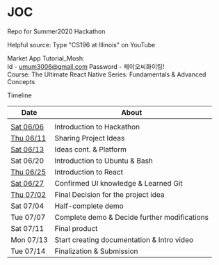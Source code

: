 # JOC
Repo for Summer2020 Hackathon

Helpful source: Type "CS196 at Illinois" on YouTube  
  
  
Market App Tutorial_Mosh:  
Id - umum3006@gmail.com
Password - 제이오씨화이팅!  
Course: The Ultimate React Native Series: Fundamentals & Advanced Concepts

Timeline


| Date | About |
| - | - |
| | |
| [Sat 06/06](/Timeline/06-06.md) | Introduction to Hackathon |
| [Thu 06/11](/Timeline/06-11.md) | Sharing Project Ideas |
| [Sat 06/13](/Timeline/06-13)    | Ideas cont. & Platform |
| Sat 06/20  | Introduction to Ubuntu & Bash |
| [Thu 06/25](/Timeline/06-25)  | Introduction to React |
| [Sat 06/27](/Timeline/06-27.md)  | Confirmed UI knowledge & Learned Git |
| [Thu 07/02](/Page_2.png) | Final Decision for the project idea |
| Sat 07/04  | Half-complete demo |
| Tue 07/07  | Complete demo & Decide further modifications |
| Sat 07/11  | Final product |
| Mon 07/13  | Start creating documentation & Intro video |
| Tue 07/14  | Finalization & Submission |

